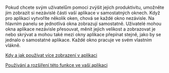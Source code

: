 ﻿Pokud chcete svým uživatelům pomoci zvýšit jejich produktivitu, umožněte jim zobrazit si nezávislé části vaší aplikace v samostatných oknech. Když pro aplikaci vytvoříte několik oken, chová se každé okno nezávisle. Na hlavním panelu se jednotlivá okna zobrazují samostatně. Uživatelé mohou okna aplikace nezávisle přesouvat, měnit jejich velikost a zobrazovat je nebo skrývat a mohou také mezi okny aplikace přepínat stejně, jako by se jednalo o samostatné aplikace. Každé okno pracuje ve svém vlastním vlákně.

[Kdy a jak používat více zobrazení v aplikaci](https://docs.microsoft.com/windows/uwp/design/layout/show-multiple-views)

[Používání a rozšíření této funkce ve vaší aplikaci](https://github.com/Microsoft/WindowsTemplateStudio/blob/release/docs/UWP/features/multiple-views.md)
